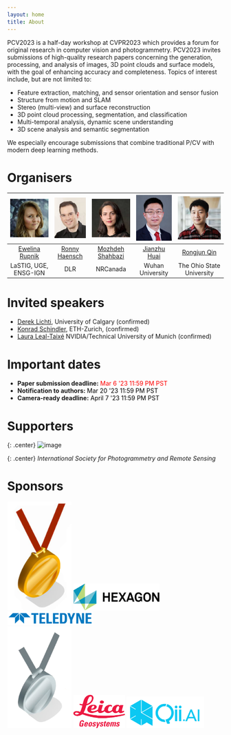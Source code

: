 ```yaml
---
layout: home
title: About
---
```

 
PCV2023 is a half-day workshop at CVPR2023 which provides a forum for original research in computer vision and photogrammetry. PCV2023 invites submissions of high-quality research papers concerning the generation, processing, and analysis of images, 3D point clouds and surface models, with the goal of enhancing accuracy and completeness. Topics of interest include, but are not limited to:
* Feature extraction, matching, and sensor orientation and sensor fusion 
* Structure from motion and SLAM
* Stereo (multi-view) and surface reconstruction
* 3D point cloud processing, segmentation, and classification
* Multi-temporal analysis, dynamic scene understanding 
* 3D scene analysis and semantic segmentation 

We especially encourage submissions that combine traditional P/CV with modern deep learning methods.

# Organisers

| <img src="/img/22-wg2-1-rupnik.jpg"  width="100">  |   <img src="/img/22-wg2-1-haensch.jpg"  width="100">  |  <img src="/img/22-wg2-1-shahbazi.jpg"  width="100">  |  <img src="/img/22-wg2-1-huai.jpg"  width="100"> |  <img src="/img/comm2-22-qin.jpg"  width="100"> |
|:------------------------:|:---------------:|:--------------------:|:------------------:|:-----------------------:|
| [Ewelina Rupnik](www.umr-lastig.fr/ewelina-rupnik)           |   [Ronny Haensch](http://rhaensch.de)  |    [Mozhdeh Shahbazi](https://www.linkedin.com/in/mozhdehsh/)  |     [Jianzhu Huai](https://jianzhuhuai.com) 	 |      [Rongjun Qin](https://u.osu.edu/qin.324/)      |
|   LaSTIG, UGE, ENSG-IGN            |       DLR       |       NRCanada       |   Wuhan University | The Ohio State University |

 

# Invited speakers
 
* [Derek Lichti](https://profiles.ucalgary.ca/derek-lichti), University of Calgary  (confirmed)  
* [Konrad Schindler](https://igp.ethz.ch/personen/person-detail.html?persid=143986), ETH-Zurich, (confirmed)
* [Laura Leal-Taixé](https://dvl.in.tum.de/team/lealtaixe/) NVIDIA/Technical University of Munich 	(confirmed)



# Important dates

* **Paper submission deadline:**  <span style="color:red"> Mar 6 '23 11:59 PM PST </span>
* **Notification to authors:**	<span style="color:black"> Mar 20 '23 11:59 PM PST </span>
* **Camera-ready deadline:**   <span style="color:black"> April 7 '23 11:59 PM PST </span>

# Supporters

{: .center}
![image](https://photogrammetric-cv-workshop.github.io/img/isprs.png)

{: .center}
*International Society for Photogrammetry and Remote Sensing*



# Sponsors


<img src="/img/gold.png"  width="150" class="center"> 
<img src="/img/Hexagon_CMYK_STANDARD.png"  width="200" class="center"> 
<img src="/img/teledyne_logo_blue.png"  width="200" class="center">
<br>
<img src="/img/silver.png"  width="150" class="center"> 
<img src="/img/leica.png"  width="120" class="center">   <img src="/img/qiai.png"  width="180" class="center"> 



